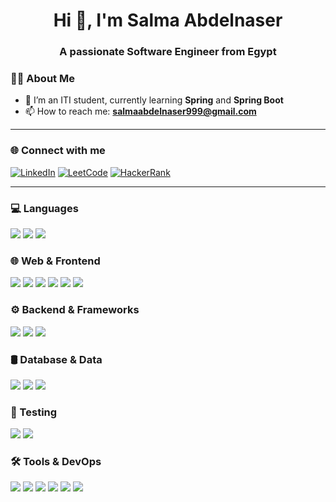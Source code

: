 <h1 align="center">Hi 👋, I'm Salma Abdelnaser</h1>
<h3 align="center">A passionate Software Engineer from Egypt</h3>


### 🧑‍💻 About Me

- 🌱 I’m an ITI student, currently learning **Spring** and **Spring Boot**
- 📫 How to reach me: **salmaabdelnaser999@gmail.com**

---

### 🌐 Connect with me

[![LinkedIn](https://img.shields.io/badge/LinkedIn-blue?logo=linkedin&logoColor=white)](www.linkedin.com/in/salma-abdelnaser)
[![LeetCode](https://img.shields.io/badge/LeetCode-FFA116?logo=leetcode&logoColor=black)](https://leetcode.com/u/Salma_Abdelnaser/)
[![HackerRank](https://img.shields.io/badge/HackerRank-2EC866?logo=hackerrank&logoColor=white)](https://www.hackerrank.com/profile/salmaabdelnaser2)


---
### 💻 Languages
<img src="https://img.shields.io/badge/-Java-007396?style=flat-square&logo=java&logoColor=white" /> <img src="https://img.shields.io/badge/-C-00599C?style=flat-square&logo=c&logoColor=white" /> <img src="https://img.shields.io/badge/-C++-00599C?style=flat-square&logo=c%2B%2B&logoColor=white" />

### 🌐 Web & Frontend
<img src="https://img.shields.io/badge/-JSP-007396?style=flat-square&logo=java&logoColor=white" />  <img src="https://img.shields.io/badge/-Servlets-6DB33F?style=flat-square&logo=java&logoColor=white" /> <img src="https://img.shields.io/badge/-Angular-DD0031?style=flat-square&logo=angular&logoColor=white" />
<img src="https://img.shields.io/badge/-JavaScript-F7DF1E?style=flat-square&logo=javascript&logoColor=black" /> <img src="https://img.shields.io/badge/-HTML5-E34F26?style=flat-square&logo=html5&logoColor=white" /> <img src="https://img.shields.io/badge/-CSS3-1572B6?style=flat-square&logo=css3&logoColor=white" />

### ⚙️ Backend & Frameworks
<img src="https://img.shields.io/badge/-Spring-6DB33F?style=flat-square&logo=spring&logoColor=white" /> <img src="https://img.shields.io/badge/-Spring Boot-6DB33F?style=flat-square&logo=spring-boot&logoColor=white" /> <img src="https://img.shields.io/badge/-ORM-4479A1?style=flat-square&logo=hibernate&logoColor=white" />

### 🛢️ Database & Data
<img src="https://img.shields.io/badge/-MySQL-4479A1?style=flat-square&logo=mysql&logoColor=white" /> <img src="https://img.shields.io/badge/-JSON-000000?style=flat-square&logo=json&logoColor=white" /> <img src="https://img.shields.io/badge/-XML-8B9DC3?style=flat-square&logo=w3c&logoColor=white" />

### 🧪 Testing
<img src="https://img.shields.io/badge/-Testing-6DB33F?style=flat-square&logo=testing-library&logoColor=white" /> <img src="https://img.shields.io/badge/-Mockito-DB4437?style=flat-square&logo=google&logoColor=white" />

### 🛠️ Tools & DevOps
<img src="https://img.shields.io/badge/-Maven-C71A36?style=flat-square&logo=apache-maven&logoColor=white" /> <img src="https://img.shields.io/badge/-Git-F05032?style=flat-square&logo=git&logoColor=white" />
<img src="https://img.shields.io/badge/-GitHub-181717?style=flat-square&logo=github&logoColor=white" /> <img src="https://img.shields.io/badge/-Postman-FF6C37?style=flat-square&logo=postman&logoColor=white" />
<img src="https://img.shields.io/badge/-Docker-2496ED?style=flat-square&logo=docker&logoColor=white" /> <img src="https://img.shields.io/badge/-RabbitMQ-FF6600?style=flat-square&logo=rabbitmq&logoColor=white" />




